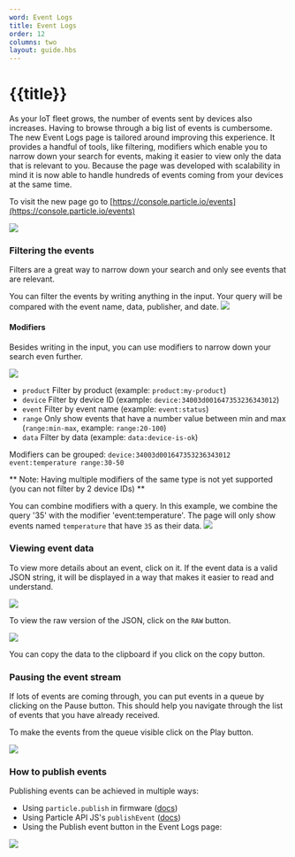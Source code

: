 ```yaml
---
word: Event Logs
title: Event Logs
order: 12 
columns: two
layout: guide.hbs
---
```


# {{title}}

As your IoT fleet grows, the number of events sent by devices also increases. Having to browse through a big list of events is cumbersome. The new Event Logs page is tailored around improving this experience. It provides a handful of tools, like filtering, modifiers which enable you to narrow down your search for events, making it easier to view only the data that is relevant to you. Because the page was developed with scalability in mind it is now able to handle hundreds of events coming from your devices at the same time.

To visit the new page go to [https://console.particle.io/events](https://console.particle.io/events)

<img src="/assets/images/eventlogs/full.png" class="full-width" />

### Filtering the events

Filters are a great way to narrow down your search and only see events that are relevant.

You can filter the events by writing anything in the input. Your query will be compared with the event name, data, publisher, and date.
<img src="/assets/images/eventlogs/filter_word.png" class="full-width" />

#### Modifiers

Besides writing in the input, you can use modifiers to narrow down your search even further.

<img src="/assets/images/eventlogs/filters.png" class="full-width" />

- `product` Filter by product (example: `product:my-product`)
- `device` Filter by device ID (example: `device:34003d001647353236343012`)
- `event` Filter by event name (example: `event:status`)
- `range` Only show events that have a number value between min and max (`range:min-max`, example: `range:20-100`)
- `data` Filter by data (example: `data:device-is-ok`)

Modifiers can be grouped: `device:34003d001647353236343012 event:temperature range:30-50`

** Note: Having multiple modifiers of the same type is not yet supported (you can not filter by 2 device IDs) **

You can combine modifiers with a query. In this example, we combine the query '35' with the modifier 'event:temperature'. The page will only show events named `temperature` that have `35` as their data.
<img src="/assets/images/eventlogs/filter_multiple.png" class="full-width" />

### Viewing event data

To view more details about an event, click on it. If the event data is a valid JSON string, it will be displayed in a way that makes it easier to read and understand.

<img src="/assets/images/eventlogs/eventdata_pretty.png" class="full-width" />

To view the raw version of the JSON, click on the `RAW` button.

<img src="/assets/images/eventlogs/eventdata_raw.png" class="full-width" />

You can copy the data to the clipboard if you click on the copy button.

### Pausing the event stream

If lots of events are coming through, you can put events in a queue by clicking on the Pause button. This should help you navigate through the list of events that you have already received.

To make the events from the queue visible click on the Play button.

<img src="/assets/images/eventlogs/queue.png" class="full-width" />

### How to publish events

Publishing events can be achieved in multiple ways:
- Using `particle.publish` in firmware ([docs](https://docs.particle.io/reference/firmware/#particle-publish-))
- Using Particle API JS's `publishEvent`  ([docs](https://docs.particle.io/reference/javascript/#publishevent))
- Using the Publish event button in the Event Logs page:
<img src="/assets/images/eventlogs/publish.png" class="full-width" />
